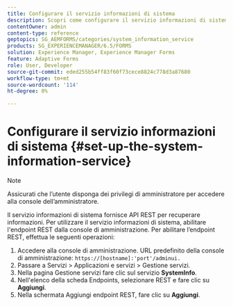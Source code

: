 ```yaml
---
title: Configurare il servizio informazioni di sistema
description: Scopri come configurare il servizio informazioni di sistema.
contentOwner: admin
content-type: reference
geptopics: SG_AEMFORMS/categories/system_information_service
products: SG_EXPERIENCEMANAGER/6.5/FORMS
solution: Experience Manager, Experience Manager Forms
feature: Adaptive Forms
role: User, Developer
source-git-commit: eded255b54ff83f60f73cece8824c778d3a87680
workflow-type: tm+mt
source-wordcount: '114'
ht-degree: 0%

---
```


# Configurare il servizio informazioni di sistema {#set-up-the-system-information-service}

>[!NOTE]
> 
> Assicurati che l’utente disponga dei privilegi di amministratore per accedere alla console dell’amministratore.

Il servizio informazioni di sistema fornisce API REST per recuperare informazioni. Per utilizzare il servizio informazioni di sistema, abilitare l&#39;endpoint REST dalla console di amministrazione. Per abilitare l’endpoint REST, effettua le seguenti operazioni:

1. Accedere alla console di amministrazione. URL predefinito della console di amministrazione: `https://[hostname]:'port'/adminui.`
1. Passare a Servizi > Applicazioni e servizi > Gestione servizi.
1. Nella pagina Gestione servizi fare clic sul servizio **SystemInfo**.
1. Nell&#39;elenco della scheda Endpoints, selezionare REST e fare clic su **Aggiungi**.
1. Nella schermata Aggiungi endpoint REST, fare clic su **Aggiungi**.
